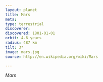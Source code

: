 ```yaml
---
layout: planet
title: Mars
meta: 
type: terrestrial
discoverer: 
discovered: 1801-01-01
orbit: 4.6 years
radius: 487 km
tilt: 3*
image: mars.jpg
source: http://en.wikipedia.org/wiki/Mars

---
```


*Mars* 